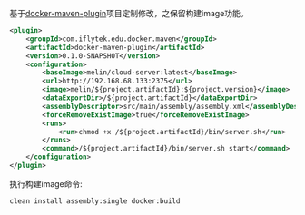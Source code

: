 基于[docker-maven-plugin](https://github.com/rhuss/docker-maven-plugin)项目定制修改，之保留构建image功能。

```xml
<plugin>
	<groupId>com.iflytek.edu.docker.maven</groupId>
	<artifactId>docker-maven-plugin</artifactId>
	<version>0.1.0-SNAPSHOT</version>
  	<configuration>
  		<baseImage>melin/cloud-server:latest</baseImage>
  		<url>http://192.168.68.133:2375</url>
  		<image>melin/${project.artifactId}:${project.version}</image>
		<dataExportDir>/${project.artifactId}</dataExportDir>
		<assemblyDescriptor>src/main/assembly/assembly.xml</assemblyDescriptor>
		<forceRemoveExistImage>true</forceRemoveExistImage>
		<runs>
			<run>chmod +x /${project.artifactId}/bin/server.sh</run>
		</runs>
		<command>/${project.artifactId}/bin/server.sh start</command>
  	</configuration>
</plugin>
```

执行构建image命令: 

	clean install assembly:single docker:build